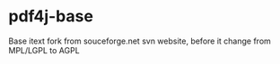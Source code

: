 pdf4j-base
==========

Base itext fork from souceforge.net svn website, before it change from MPL/LGPL to AGPL